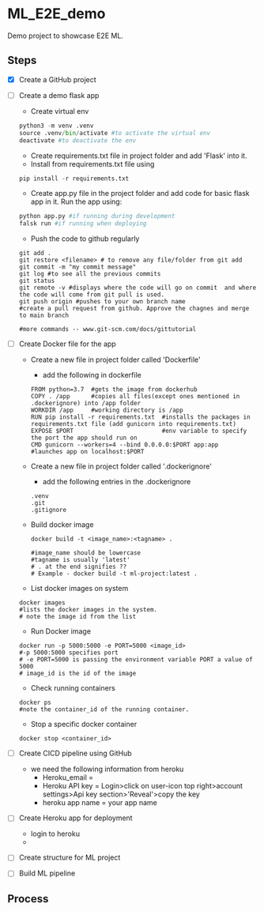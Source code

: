 # ML_E2E_demo

Demo project to showcase E2E ML.

## Steps

- [x] Create a GitHub project
- [ ] Create a demo flask app

  - Create virtual env

  ```python
  python3 -m venv .venv
  source .venv/bin/activate #to activate the virtual env
  deactivate #to deactivate the env
  ```

  - Create requirements.txt file in project folder and add 'Flask' into it.
  - Install from requirements.txt file using

  ```python
  pip install -r requirements.txt
  ```

  - Create app.py file in the project folder and add code for basic flask app in it. Run the app using:

  ```python
  python app.py #if running during development
  falsk run #if running when deploying
  ```

  - Push the code to github regularly

  ```
  git add .
  git restore <filename> # to remove any file/folder from git add
  git commit -m "my commit message"
  git log #to see all the previous commits
  git status
  git remote -v #displays where the code will go on commit  and where the code will come from git pull is used.
  git push origin #pushes to your own branch name
  #create a pull request from github. Approve the chagnes and merge to main branch

  #more commands -- www.git-scm.com/docs/gittutorial
  ```

- [ ] Create Docker file for the app

  - Create a new file in project folder called 'Dockerfile'
    - add the following in dockerfile
    ```
    FROM python=3.7  #gets the image from dockerhub
    COPY . /app      #copies all files(except ones mentioned in .dockerignore) into /app folder
    WORKDIR /app     #working directory is /app
    RUN pip install -r requirements.txt  #installs the packages in requirements.txt file (add gunicorn into requirements.txt)
    EXPOSE $PORT                         #env variable to specify the port the app should run on
    CMD gunicorn --workers=4 --bind 0.0.0.0:$PORT app:app  #launches app on localhost:$PORT
    ```
  - Create a new file in project folder called '.dockerignore'
    - add the following entries in the .dockerignore
    ```
    .venv
    .git
    .gitignore
    ```
  - Build docker image

    ```
    docker build -t <image_name>:<tagname> .

    #image_name should be lowercase
    #tagname is usually 'latest'
    # . at the end signifies ??
    # Example - docker build -t ml-project:latest .
    ```

  - List docker images on system

  ```
  docker images
  #lists the docker images in the system.
  # note the image id from the list
  ```

  - Run Docker image

  ```
  docker run -p 5000:5000 -e PORT=5000 <image_id>
  #-p 5000:5000 specifies port
  # -e PORT=5000 is passing the environment variable PORT a value of 5000
  # image_id is the id of the image
  ```

  - Check running containers

  ```
  docker ps
  #note the container_id of the running container.
  ```

  - Stop a specific docker container

  ```
  docker stop <container_id>
  ```

- [ ] Create CICD pipeline using GitHub
  - we need the following information from heroku
    - Heroku_email = <herokuemail>
    - Heroku API key = Login>click on user-icon top right>account settings>Api key section>'Reveal'>copy the key
    - heroku app name = your app name
- [ ] Create Heroku app for deployment
  - login to heroku
  -
- [ ] Create structure for ML project
- [ ] Build ML pipeline

## Process
